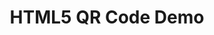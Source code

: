 ---
layout: research/html5qrcode/layout
title: HTML5 QR Code Demo
permalink: /research/html5-qrcode
description: "Demo of a cross platform HTML5 QR Code reader"
---